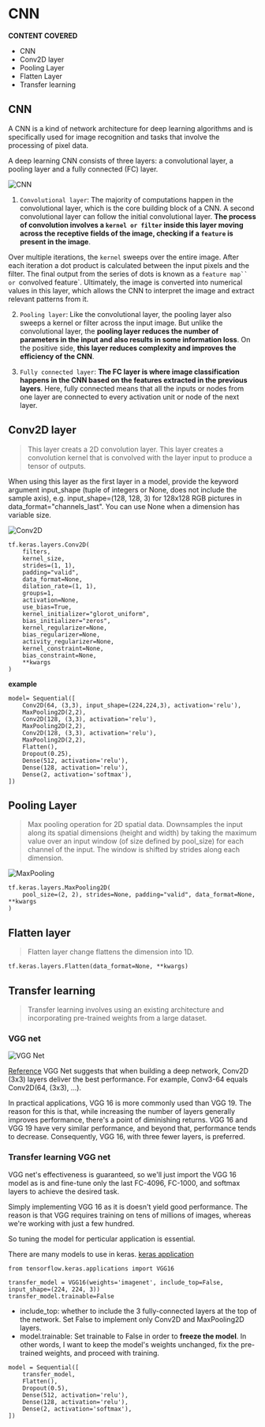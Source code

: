 # CNN

**CONTENT COVERED**
- CNN
- Conv2D layer
- Pooling Layer
- Flatten Layer
- Transfer learning

## CNN
A CNN is a kind of network architecture for deep learning algorithms and is specifically used for image recognition and tasks that involve the processing of pixel data.

A deep learning CNN consists of three layers: a convolutional layer, a pooling layer and a fully connected (FC) layer.

![CNN](/X/Screenshot%20from%202023-09-03%2014-13-43.png)

1. `Convolutional layer`: The majority of computations happen in the convolutional layer, which is the core building block of a CNN. A second convolutional layer can follow the initial convolutional layer. **The process of convolution involves a `kernel or filter` inside this layer moving across the receptive fields of the image, checking if a `feature` is present in the image**.

Over multiple iterations, the `kernel` sweeps over the entire image. After each iteration a dot product is calculated between the input pixels and the filter. The final output from the series of dots is known as a `feature map`` or `convolved feature`. Ultimately, the image is converted into numerical values in this layer, which allows the CNN to interpret the image and extract relevant patterns from it.

2. `Pooling layer`: Like the convolutional layer, the pooling layer also sweeps a kernel or filter across the input image. But unlike the convolutional layer, the **pooling layer reduces the number of parameters in the input and also results in some information loss**. On the positive side, **this layer reduces complexity and improves the efficiency of the CNN**.

3. `Fully connected layer`: **The FC layer is where image classification happens in the CNN based on the features extracted in the previous layers**. Here, fully connected means that all the inputs or nodes from one layer are connected to every activation unit or node of the next layer.

## Conv2D layer
> This layer creats a 2D convolution layer. This layer creates a convolution kernel that is convolved with the layer input to produce a tensor of outputs.

When using this layer as the first layer in a model, provide the keyword argument input_shape (tuple of integers or None, does not include the sample axis), e.g. input_shape=(128, 128, 3) for 128x128 RGB pictures in data_format="channels_last". You can use None when a dimension has variable size.

![Conv2D](../X/Screenshot%20from%202023-09-03%2014-24-24.png)

```
tf.keras.layers.Conv2D(
    filters,
    kernel_size,
    strides=(1, 1),
    padding="valid",
    data_format=None,
    dilation_rate=(1, 1),
    groups=1,
    activation=None,
    use_bias=True,
    kernel_initializer="glorot_uniform",
    bias_initializer="zeros",
    kernel_regularizer=None,
    bias_regularizer=None,
    activity_regularizer=None,
    kernel_constraint=None,
    bias_constraint=None,
    **kwargs
)
```

**example**
```
model= Sequential([
    Conv2D(64, (3,3), input_shape=(224,224,3), activation='relu'),
    MaxPooling2D(2,2),
    Conv2D(128, (3,3), activation='relu'),
    MaxPooling2D(2,2),
    Conv2D(128, (3,3), activation='relu'),
    MaxPooling2D(2,2),
    Flatten(),
    Dropout(0.25),
    Dense(512, activation='relu'),
    Dense(128, activation='relu'),
    Dense(2, activation='softmax'),
])
```

## Pooling Layer
> Max pooling operation for 2D spatial data. Downsamples the input along its spatial dimensions (height and width) by taking the maximum value over an input window (of size defined by pool_size) for each channel of the input. The window is shifted by strides along each dimension.

![MaxPooling](/X/Screenshot%20from%202023-09-03%2014-24-39.png)

```
tf.keras.layers.MaxPooling2D(
    pool_size=(2, 2), strides=None, padding="valid", data_format=None, **kwargs
)
```

## Flatten layer
> Flatten layer change flattens the dimension into 1D.

```
tf.keras.layers.Flatten(data_format=None, **kwargs)
```

## Transfer learning
> Transfer learning involves using an existing architecture and incorporating pre-trained weights from a large dataset.
> 
### VGG net
![VGG Net](../X/Screenshot%20from%202023-09-03%2014-48-14.png)

[Reference](https://arxiv.org/abs/1409.1556)
VGG Net suggests that when building a deep network, Conv2D (3x3) layers deliver the best performance. For example, Conv3-64 equals Conv2D(64, (3x3), ...).

In practical applications, VGG 16 is more commonly used than VGG 19. The reason for this is that, while increasing the number of layers generally improves performance, there's a point of diminishing returns. VGG 16 and VGG 19 have very similar performance, and beyond that, performance tends to decrease. Consequently, VGG 16, with three fewer layers, is preferred.


### Transfer learning VGG net
VGG net's effectiveness is guaranteed, so we'll just import the VGG 16 model as is and fine-tune only the last FC-4096, FC-1000, and softmax layers to achieve the desired task.

Simply implementing VGG 16 as it is doesn't yield good performance. The reason is that VGG requires training on tens of millions of images, whereas we're working with just a few hundred.

So tuning the model for perticular application is essential.


There are many models to use in keras.
[keras application](https://keras.io/api/applications/)
```
from tensorflow.keras.applications import VGG16
```

```
transfer_model = VGG16(weights='imagenet', include_top=False, input_shape=(224, 224, 3))
transfer_model.trainable=False
```
- include_top: whether to include the 3 fully-connected layers at the top of the network. Set False to implement only Conv2D and MaxPooling2D layers.
- model.trainable: Set trainable to False in order to **freeze the model**. In other words, I want to keep the model's weights unchanged, fix the pre-trained weights, and proceed with training.


```
model = Sequential([
    transfer_model,
    Flatten(),
    Dropout(0.5),
    Dense(512, activation='relu'),
    Dense(128, activation='relu'),
    Dense(2, activation='softmax'),
])
```